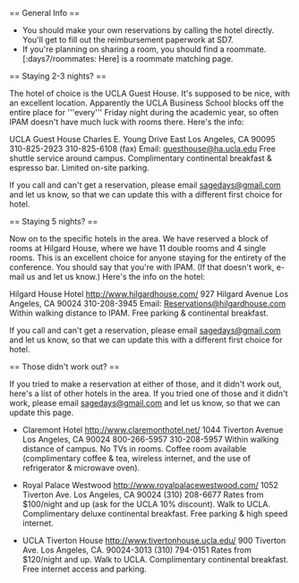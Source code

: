 == General Info ==

 * You should make your own reservations by calling the hotel directly. You'll get to fill out the reimbursement paperwork at SD7. 
 * If you're planning on sharing a room, you should find a roommate. [:days7/roommates: Here] is a roommate matching page.

== Staying 2-3 nights? ==

The hotel of choice is the UCLA Guest House. It's supposed to be nice, with an excellent location. Apparently the UCLA Business School blocks off the entire place for '''every''' Friday night during the academic year, so often IPAM doesn't have much luck with rooms there. Here's the info:

UCLA Guest House
Charles E. Young Drive East
Los Angeles, CA 90095
310-825-2923
310-825-6108 (fax)
Email: guesthouse@ha.ucla.edu
Free shuttle service around campus. Complimentary continental breakfast &
espresso bar. Limited on-site parking.

If you call and can't get a reservation, please email sagedays@gmail.com and let us know, so that we can update this with a different first choice for hotel. 

== Staying 5 nights? ==

Now on to the specific hotels in the area. We have reserved a block of rooms at Hilgard House, where we have 11 double rooms and 4 single rooms. This is an excellent choice for anyone staying for the entirety of the conference. You should say that you're with IPAM. (If that doesn't work, e-mail us and let us know.) Here's the info on the hotel:

Hilgard House Hotel
http://www.hilgardhouse.com/
927 Hilgard Avenue
Los Angeles, CA 90024
310-208-3945
Email: Reservations@hilgardhouse.com
Within walking distance to IPAM. Free parking & continental breakfast.

If you call and can't get a reservation, please email sagedays@gmail.com and let us know, so that we can update this with a different first choice for hotel. 

== Those didn't work out? ==

If you tried to make a reservation at either of those, and it didn't work out, here's a list of other hotels in the area. If you tried one of those and it didn't work, please email sagedays@gmail.com and let us know, so that we can update this page.

 * Claremont Hotel
 http://www.claremonthotel.net/ 
 1044 Tiverton Avenue 
 Los Angeles, CA 90024 
 800-266-5957 
 310-208-5957 
 Within walking distance of campus. No TVs in rooms. Coffee room available
 (complimentary coffee & tea, wireless internet, and the use of refrigerator
 & microwave oven).

 * Royal Palace Westwood
 http://www.royalpalacewestwood.com/
 1052 Tiverton Ave.
 Los Angeles, CA 90024
 (310) 208-6677
 Rates from $100/night and up (ask for the UCLA 10% discount). Walk to UCLA.
 Complimentary deluxe continental breakfast. Free parking & high speed
 internet.

 * UCLA Tiverton House
 http://www.tivertonhouse.ucla.edu/
 900 Tiverton Ave.
 Los Angeles, CA. 90024-3013
 (310) 794-0151
 Rates from $120/night and up. Walk to UCLA. Complimentary continental
 breakfast. Free internet access and parking.
